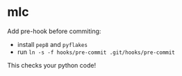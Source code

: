 # mlc
Add pre-hook before commiting:
 * install ```pep8``` and ```pyflakes```
 * run ```ln -s -f hooks/pre-commit .git/hooks/pre-commit```

This checks your python code!
